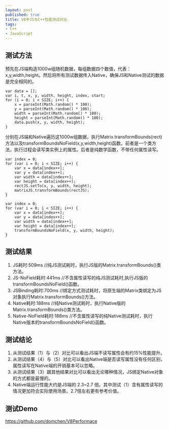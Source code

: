 ```yaml
---
layout: post
published: true
title: V8中JS与C++性能测试对比
tags:
- C++
- JavaScript
---
```

## 测试方法

预先在JS端构造1000w组随机数据，每组数据四个数值，代表：x,y,width,height。然后将所有测试数据传入Native，确保JS和Native测试的数据是完全相同的。
 
```
var data = [];
var i, t, x, y, width, height, index, start;
for (i = 0; i < SIZE; i++) {
    x = parseInt(Math.random() * 100);
    y = parseInt(Math.random() * 100);
    width = parseInt(Math.random() * 100);
    height = parseInt(Math.random() * 100);
    data.push(x, y, width, height);
}
```

分别在JS端和Native遍历这1000w组数据，执行Matrix.transformBounds(rect)方法以及transformBoundsNoField(x,y,width,height)函数。前者是一个类方法，执行过程会读写类实例上的属性。后者是纯数学函数，不带任何属性读写。

```
var index = 0;
for (var i = 0; i < SIZE; i++) {
    var x = data[index++];
    var y = data[index++];
    var width = data[index++];
    var height = data[index++];
    rectJS.setTo(x, y, width, height);
    matrixJS.transformBounds(rectJS);
}
```
  
  
```
var index = 0;
for (var i = 0; i < SIZE; i++) {
    var x = data[index++];
    var y = data[index++];
    var width = data[index++];
    var height = data[index++];
    transformBoundsNoField(x, y, width, height);
}
```


## 测试结果

1. JS耗时:509ms                      //纯JS测试耗时，执行JS版的Matrix.transformBounds()类方法。
2. JS-NoField耗时:441ms        //不含属性读写的纯JS测试耗时,执行JS版的transformBoundsNoField()函数。
3. JSBinding耗时:700ms         //绑定方式测试耗时，将原生端的Matrix类绑定为JS对象执行Matrix.transformBounds()方法。
4. Native耗时:188ms               //纯Native测试耗时，执行Native版的Matrix.transformBounds()类方法。
5. Native-NoField耗时:188ms //不含属性读写的纯Native测试耗时，执行Native版本的transformBoundsNoField()函数。

## 测试结论

1. 从测试结果（1）与（2）对比可以看出JS端不读写属性会有约15%性能提升。
2. 从测试结果（4）与（5）对比可以看出Native端是否读写属性没有任何区别，属性读写在Native端的开销基本可以忽略。
3. 从测试结果（3）跟其他结果对比可以看出无论哪种情况，JS绑定Native对象的方式都是最慢的。
4. Native端运行性能大约是JS端的 2.3~2.7 倍。其中测试（1）含有属性读写的情况更加符合实际使用场景。2.7倍左右更有参考价值。

## 测试Demo

https://github.com/domchen/V8Performace
